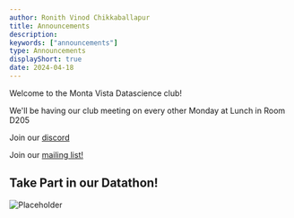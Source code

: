 ```yaml
---
author: Ronith Vinod Chikkaballapur
title: Announcements
description:
keywords: ["announcements"]
type: Announcements
displayShort: true
date: 2024-04-18
---
```


Welcome to the Monta Vista Datascience club!

We'll  be having our club meeting on every other Monday at Lunch in Room D205

Join our [discord](https://discord.gg/M2VTvfxs)

Join our [mailing list!](https://forms.gle/G9Up1n8yHvQikV917)


## Take Part in our Datathon!
![Placeholder](/Datathon.png)
